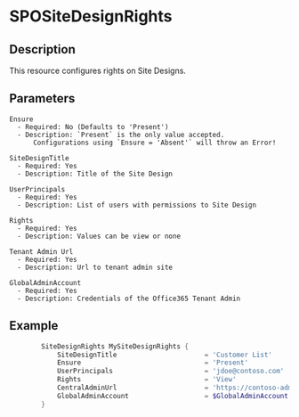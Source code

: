 # SPOSiteDesignRights

## Description

This resource configures rights on Site Designs.

## Parameters

    Ensure
      - Required: No (Defaults to 'Present')
      - Description: `Present` is the only value accepted.
          Configurations using `Ensure = 'Absent'` will throw an Error!

    SiteDesignTitle
      - Required: Yes
      - Description: Title of the Site Design

    UserPrincipals
      - Required: Yes
      - Description: List of users with permissions to Site Design

    Rights
      - Required: Yes
      - Description: Values can be view or none

    Tenant Admin Url
      - Required: Yes
      - Description: Url to tenant admin site

    GlobalAdminAccount
      - Required: Yes
      - Description: Credentials of the Office365 Tenant Admin

## Example

```PowerShell
        SiteDesignRights MySiteDesignRights {
            SiteDesignTitle                      = 'Customer List'
            Ensure                               = 'Present'
            UserPrincipals                       = 'jdoe@contoso.com'
            Rights                               = 'View'
            CentralAdminUrl                      = 'https://contoso-admin.sharepoint.com'
            GlobalAdminAccount                   = $GlobalAdminAccount
        }
```
